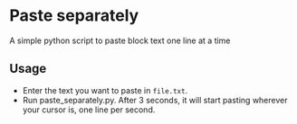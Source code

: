 # Paste separately

A simple python script to paste block text one line at a time

## Usage

- Enter the text you want to paste in `file.txt`.
- Run paste_separately.py. After 3 seconds, it will start pasting wherever your cursor is, one line per second.
